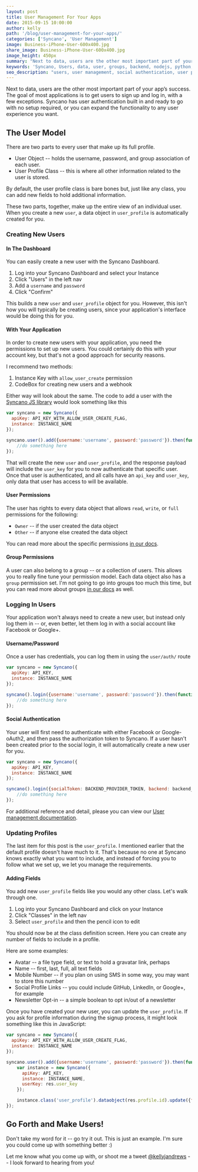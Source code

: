 ```yaml
---
layout: post
title: User Management For Your Apps
date: 2015-09-15 10:00:00
author: kelly
path: '/blog/user-management-for-your-apps/'
categories: ['Syncano', 'User Management']
image: Business-iPhone-User-600x400.jpg
share_image: Business-iPhone-User-600x400.jpg
image_height: 450px
summary: "Next to data, users are the other most important part of your app’s success. The goal of most applications is to get users..."
keywords: 'Syncano, Users, data, user, groups, backend, nodejs, python, ruby'
seo_description: "users, user management, social authentication, user profiles, applications"
---
```


Next to data, users are the other most important part of your app’s success. The goal of most applications is to get users to sign up and log in, with a few exceptions. Syncano has user authentication built in and ready to go with no setup required, or you can expand the functionality to any user experience you want.

## The User Model

There are two parts to every user that make up its full profile.

+ User Object -- holds the username, password, and group association of each user.
+ User Profile Class -- this is where all other information related to the user is stored.

By default, the user profile class is bare bones but, just like any class, you can add new fields to hold additional information.

These two parts, together, make up the entire view of an individual user. When you create a new `user`, a data object in `user_profile` is automatically created for you.

### Creating New Users

#### In The Dashboard
You can easily create a new user with the Syncano Dashboard.

1. Log into your Syncano Dashboard and select your Instance
2. Click "Users" in the left nav
3. Add a `username` and `password`
4. Click "Confirm"

This builds a new `user` and `user_profile` object for you. However, this isn't how you will typically be creating users, since your application's interface would be doing this for you.

#### With Your Application
In order to create new users with your application, you need the permissions to set up new users. You could certainly do this with your account key, but that's not a good approach for security reasons.

I recommend two methods:

1. Instance Key with `allow_user_create` permission
2. CodeBox for creating new users and a webhook

Either way will look about the same. The code to add a user with the [Syncano JS library]() would look something like this

```javascript
var syncano = new Syncano({
  apiKey: API_KEY_WITH_ALLOW_USER_CREATE_FLAG,
  instance: INSTANCE_NAME
});

syncano.user().add({username:'username', password:'password'}).then(function(res) {
	//do something here
});
```

That will create the new `user` and `user_profile`, and the response payload will include the `user_key` for you to now authenticate that specific user.  Once that user is authenticated, and all calls have an `api_key` and `user_key`, only data that user has access to will be available.

#### User Permissions
The user has rights to every data object that allows `read`, `write`, or `full` permissions for the following:

+ `Owner` -- if the user created the data object
+ `Other` -- if anyone else created the data object

You can read more about the specific permissions [in our docs](http://docs.syncano.io/docs/permissions).

#### Group Permissions
A user can also belong to a group -- or a collection of users.  This allows you to really fine tune your permission model. Each data object also has a `group` permission set.  I'm not going to go into groups too much this time, but you can read more about groups [in our docs](http://docs.syncano.io/docs/groups) as well.

### Logging In Users
Your application won't always need to create a new user, but instead only log them in -- or, even better, let them log in with a social account like Facebook or Google+.

#### Username/Password
Once a user has credentials, you can log them in using the `user/auth/` route
 
```javascript
var syncano = new Syncano({
  apiKey: API_KEY,
  instance: INSTANCE_NAME
});

syncano().login({username:'username', password:'password'}).then(function(res) {
	//do something here
});
```

#### Social Authentication
Your user will first need to authenticate with either Facebook or Google-oAuth2, and then pass the authorization token to Syncano. If a user hasn't been created prior to the social login, it will automatically create a new user for you.

```javascript
var syncano = new Syncano({
  apiKey: API_KEY,
  instance: INSTANCE_NAME
});

syncano().login({socialToken: BACKEND_PROVIDER_TOKEN, backend: backend_name}).then(function(res) {
	//do something here
});
```

For additional reference and detail, please you can view our [User management documentation](http://docs.syncano.io/docs/user-management).

### Updating Profiles
The last item for this post is the `user_profile`. I mentioned earlier that the default profile doesn't have much to it. That's because no one at Syncano knows exactly what you want to include, and instead of forcing you to follow what we set up, we let you manage the requirements.

#### Adding Fields
You add new `user_profile` fields like you would any other class.  Let's walk through one.

1. Log into your Syncano Dashboard and click on your Instance
2. Click "Classes"  in the left nav
3. Select `user_profile` and then the pencil icon to edit

You should now be at the class definition screen. Here you can create any number of fields to include in a profile.

Here are some examples:

+ Avatar -- a file type field, or text to hold a gravatar link, perhaps
+ Name -- first, last, full, all text fields
+ Mobile Number -- if you plan on using SMS in some way, you may want to store this number
+ Social Profile Links -- you could include GitHub, LinkedIn, or Google+, for example
+ Newsletter Opt-in -- a simple boolean to opt in/out of a newsletter

Once you have created your new user, you can update the `user_profile`. If you ask for profile information during the signup process, it might look something like this in JavaScript:

```javascript
var syncano = new Syncano({
  apiKey: API_KEY_WITH_ALLOW_USER_CREATE_FLAG,
  instance: INSTANCE_NAME
});

syncano.user().add({username:'username', password:'password'}).then(function(res) {
	var instance = new Syncano({
	  apiKey: API_KEY,
	  instance: INSTANCE_NAME,
	  userKey: res.user_key
	});

	instance.class('user_profile').dataobject(res.profile.id).update({firstName: 'Kelly', lastName: 'Andrews'})
});

```

## Go Forth and Make Users!
Don't take my word for it -- go try it out. This is just an example. I'm sure you could come up with something better :)

Let me know what you come up with, or shoot me a tweet [@kellyjandrews](https://twitter.com/kellyjandrews) -- I look forward to hearing from you!